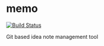 # memo
[![Build Status](https://img.shields.io/travis/ayatk/memo/master.svg?style=for-the-badge&logo=travis)](https://travis-ci.org/ayatk/memo)

Git based idea note management tool
